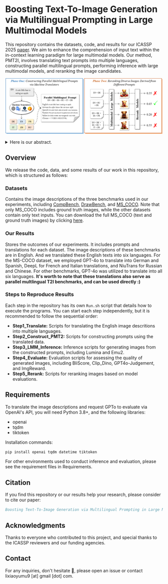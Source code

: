 # Boosting Text-To-Image Generation via Multilingual Prompting in Large Multimodal Models

This repository contains the datasets, code, and results for our ICASSP 2025 [paper](). We aim to enhance the comprehension of input text within the in-context learning paradigm for large multimodal models. Our method, PMT2I, involves translating text prompts into multiple languages, constructing parallel multilingual prompts, performing inference with large multimodal models, and reranking the image candidates.

![PMT2I](Figures/PMT2I_method.png)

<details>
  <summary>Here is our abstract.</summary>
  Previous work on augmenting large multimodal models (LMMs) for text-to-image (T2I) generation has focused on enriching the input space of in-context learning (ICL). This includes providing a few demonstrations and optimizing image descriptions to be more detailed and logical. However, as demand for more complex and flexible image descriptions grows, enhancing comprehension of input text within the ICL paradigm remains a critical yet underexplored area. In this work, we extend this line of research by constructing parallel multilingual prompts aimed at harnessing the multilingual capabilities of LMMs. More specifically, we translate the input text into several languages and provide the models with both the original text and the translations. Experiments on two LMMs across 3 benchmarks show that our method, PMT2I, achieves superior performance in general, compositional, and fine-grained assessments, especially in human preference alignment. Additionally, with its advantage of generating more diverse images, PMT2I significantly outperforms baseline prompts when incorporated with reranking methods.
</details>

## Overview

We release the code, data, and some results of our work in this repository, which is structured as follows:

### Datasets
Contains the image descriptions of the three benchmarks used in our experiments, including [CompBench](https://github.com/Karine-Huang/T2I-CompBench), [DrawBench](https://docs.google.com/spreadsheets/d/1y7nAbmR4FREi6npB1u-Bo3GFdwdOPYJc617rBOxIRHY/edit#gid=0), and [MS_COCO](https://cocodataset.org/#download). Note that only MS_COCO includes ground truth images, while the other datasets contain only text inputs. You can download the full MS_COCO (text and ground truth images) by clicking [here](http://images.cocodataset.org/zips/val2014.zip).

### Our Results
Stores the outcomes of our experiments. It includes prompts and translations for each dataset. The image descriptions of these benchmarks are in English. And we translated these English texts into six languages. For the MS-COCO dataset, we employed GPT-4o to translate into German and Spanish, DeepL for French and Italian translations, and NiuTrans for Russian and Chinese. For other benchmarks, GPT-4o was utilized to translate into all six languages. **It's worth to note that these translations also serve as parallel multlingual T2I benchmarks, and can be used directly :)**

### Steps to Reproduce Results
Each step in the repository has its own `Run.sh` script that details how to execute the programs. You can start each step independently, but it is recommended to follow the sequential order:
- **Step1_Translate:** Scripts for translating the English image descritions into multiple languages.
- **Step2_Construct_PMT2:** Scripts for constructing prompts using the translated data.
- **Step3_LMM_Inference:** Inference scripts for generating images from the constructed prompts, including Lumina and Emu2.
- **Step4_Evaluate:** Evaluation scripts for assessing the quality of generated images, including BliScore, Clip_Dino, GPT4o-Judgement, and ImgReward.
- **Step5_Rerank:** Scripts for reranking images based on model evaluations.

## Requirements

To translate the image descriptions and request GPTo to evaluate via OpenAI's API, you will need Python 3.8+, and the following libraries:
- openai
- tqdm
- tiktoken

Installation commands:
```bash
pip install openai tqdm datetime tiktoken
```

For other environments used to conduct inference and evaluation, please see the requirement files in Requirements.

## Citation

If you find this repository or our results help your research, please consider to cite our paper:
```bibtex
Boosting Text-To-Image Generation via Multilingual Prompting in Large Multimodal Models
```

## Acknowledgments

Thanks to everyone who contributed to this project, and special thanks to the ICASSP reviewers and our funding agencies.

## Contact

For any inquiries, don't hesitate 🤗, please open an issue or contact lixiaoyumu9 [at] gmail [dot] com.
